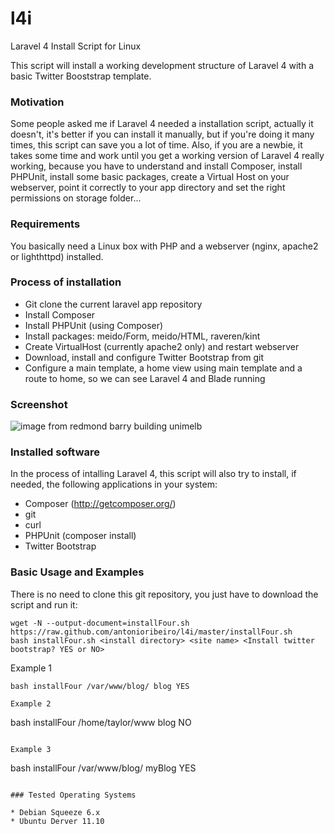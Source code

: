 l4i
===

Laravel 4 Install Script for Linux

This script will install a working development structure of Laravel 4 with a basic Twitter Booststrap template.

### Motivation

Some people asked me if Laravel 4 needed a installation script, actually it doesn't, it's better if you can install it manually, but if you're doing it many times, this script can save you a lot of time. Also, if you are a newbie, it takes some time and work until you get a working version of Laravel 4 really working, because you have to understand and install Composer, install PHPUnit, install some basic packages, create a Virtual Host on your webserver, point it correctly to your app directory and set the right permissions on storage folder...

### Requirements

You basically need a Linux box with PHP and a webserver (nginx, apache2 or lighthttpd) installed.

### Process of installation

* Git clone the current laravel app repository
* Install Composer
* Install PHPUnit (using Composer)
* Install packages: meido/Form, meido/HTML, raveren/kint
* Create VirtualHost (currently apache2 only) and restart webserver
* Download, install and configure Twitter Bootstrap from git
* Configure a main template, a home view using main template and a route to home, so we can see Laravel 4 and Blade running

### Screenshot 

![image from redmond barry building unimelb](http://puu.sh/1PI8I)

### Installed software

In the process of intalling Laravel 4, this script will also try to install, if needed, the following applications in your system:

* Composer (http://getcomposer.org/)
* git 
* curl
* PHPUnit (composer install)
* Twitter Bootstrap

### Basic Usage and Examples

There is no need to clone this git repository, you just have to download the script and run it:
```
wget -N --output-document=installFour.sh https://raw.github.com/antonioribeiro/l4i/master/installFour.sh
bash installFour.sh <install directory> <site name> <Install twitter bootstrap? YES or NO>
```

Example 1

```
bash installFour /var/www/blog/ blog YES

Example 2

```
bash installFour /home/taylor/www blog NO
```

Example 3

```
bash installFour /var/www/blog/ myBlog YES
```

### Tested Operating Systems

* Debian Squeeze 6.x
* Ubuntu Derver 11.10
